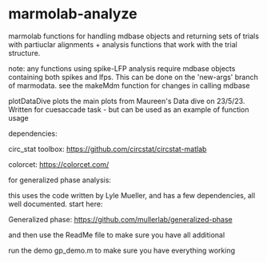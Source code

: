 # marmolab-analyze
marmolab functions for handling mdbase objects and returning sets of trials with partiuclar alignments + analysis functions that work with the trial structure. 

note: any functions using spike-LFP analysis require mdbase objects containing both spikes and lfps. This can be done on the 'new-args' branch of marmodata. see the makeMdm function for changes in calling mdbase

plotDataDive plots the main plots from Maureen's Data dive on 23/5/23. Written for cuesaccade task - but can be used as an example of function usage

dependencies:

circ_stat toolbox: https://github.com/circstat/circstat-matlab

colorcet: https://colorcet.com/ 

for generalized phase analysis:

this uses the code written by Lyle Mueller, and has a few dependencies, all well documented. start here:

Generalized phase: https://github.com/mullerlab/generalized-phase

and then use the ReadMe file to make sure you have all additional

run the demo gp_demo.m to make sure you have everything working
